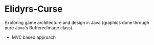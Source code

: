 # Elidyrs-Curse

Exploring game architecture and design in Java (graphics done through pure Java's BufferedImage class).
- MVC based approach
